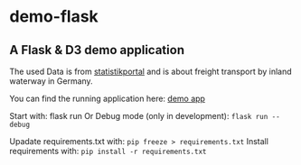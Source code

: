 # demo-flask

## A Flask &amp; D3 demo application

The used Data is from [statistikportal](https://www.statistikportal.de/de/veroeffentlichungen/open-data-schiffsverkehr) and is about freight transport by inland waterway in Germany.

You can find the running application here: [demo app](https://sandra-strack.eu/demo)

Start with: flask run
Or Debug mode (only in development): `flask run --debug`  


Upadate requirements.txt with: `pip freeze > requirements.txt`
Install requirements with: `pip install -r requirements.txt`

